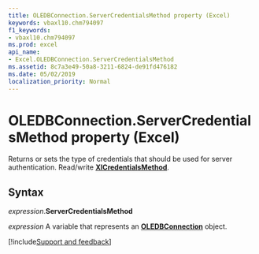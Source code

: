 ```yaml
---
title: OLEDBConnection.ServerCredentialsMethod property (Excel)
keywords: vbaxl10.chm794097
f1_keywords:
- vbaxl10.chm794097
ms.prod: excel
api_name:
- Excel.OLEDBConnection.ServerCredentialsMethod
ms.assetid: 8c7a3e49-50a8-3211-6824-de91fd476182
ms.date: 05/02/2019
localization_priority: Normal
---
```



# OLEDBConnection.ServerCredentialsMethod property (Excel)

Returns or sets the type of credentials that should be used for server authentication. Read/write **[XlCredentialsMethod](Excel.XlCredentialsMethod.md)**.


## Syntax

_expression_.**ServerCredentialsMethod**

_expression_ A variable that represents an **[OLEDBConnection](Excel.OLEDBConnection.md)** object.



[!include[Support and feedback](~/includes/feedback-boilerplate.md)]